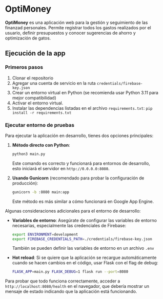 # OptiMoney

**OptiMoney** es una aplicación web para la gestión y seguimiento de las finanzad personales. Permite registrar todos los gastos realizados por el usuario, definir presupuestos y conocer sugerencias de ahorro y optimización de gatos.

## Ejecución de la app

### Primeros pasos

1. Clonar el repositorio
2. Agregar una cuenta de servicio en la ruta `credentials/firebase-key.json`
3. Crear un entorno virtual en Python (se recomienda usar Python 3.11 para mejor compatibilidad)
4. Activar el entorno virtual.
5. Instalar las dependencias listadas en el archivo `requirements.txt`: `pip install -r requirements.txt`

### Ejecutar entorno de pruebas

Para ejecutar la aplicación en desarrollo, tienes dos opciones principales:

1. **Método directo con Python**:
   ```bash
   python3 main.py
   ```
   Este comando es correcto y funcionará para entornos de desarrollo, esto iniciará el servidor en `http://0.0.0.0:8080`.

2. **Usando Gunicorn** (recomendado para probar la configuración de producción):
   ```bash
   gunicorn -b :8080 main:app
   ```
   Este método es más similar a cómo funcionará en Google App Engine.

Algunas consideraciones adicionales para el entorno de desarrollo:

- **Variables de entorno**: Asegúrate de configurar las variables de entorno necesarias, especialmente las credenciales de Firebase:
  ```bash
  export ENVIRONMENT=development
  export FIREBASE_CREDENTIALS_PATH=./credentials/firebase-key.json
  ```
  También se pueden definir las variables de entorno en un archivo `.env`

- **Hot reload**: Si se quiere que la aplicación se recargue automáticamente cuando se hacen cambios en el código, usar Flask con el flag de debug:
  ```bash
  FLASK_APP=main.py FLASK_DEBUG=1 flask run --port=8080
  ```

Para probar que todo funciona correctamente, acceder a `http://localhost:8080/health` en el navegador, que debería mostrar un mensaje de estado indicando que la aplicación está funcionando.